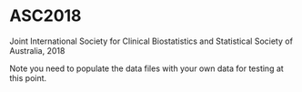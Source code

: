 # ASC2018
Joint International Society for Clinical Biostatistics and Statistical Society of Australia, 2018

Note you need to populate the data files with your own data for testing at this point.

